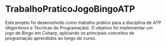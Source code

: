 # TrabalhoPraticoJogoBingoATP
Este projeto foi desenvolvido como trabalho prático para a disciplina de ATP (Algoritmos e Técnicas de Programação). O objetivo foi implementar um jogo de Bingo em Csharp, aplicando os principais conceitos de programação aprendidos ao longo do curso.
